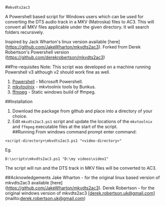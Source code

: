 #`mkvdts2ac3`

A Powershell based script for Windows users which can be used for converting the DTS audio track in a MKV (Matroska) files to AC3. This will convert all MKV files applicable under the given directory. It will search folders recursively.

Inspired by Jack Wharton's linux version available [here] (https://github.com/JakeWharton/mkvdts2ac3).
Forked from Derek Robertson's Powershell version (https://github.com/derekrobertson/mkvdts2ac3)

##Pre-requisites
Note: This script was developed on a machine running Powershell v3 although v2 should work fine as well.

  1. [Powershell](http://download.microsoft.com) - Microsoft Powershell.
  2. [mkvtoolnix](http://www.bunkus.org/videotools/mkvtoolnix/) - mkvtoolnix tools by Bunkus.
  3. [ffmpeg](http://ffmpeg.zeranoe.com/builds/) - Static windows build of ffmpeg.
  
##Installation

  1. Download the package from github and place into a directory of your choice.
  2. Edit `mkvdts2ac3.ps1` script and update the locations of the `mkvtoolnix` and `ffmpeg` executable files at the start of the script.   
##Running
  From windows command prompt enter command:

    <script-directory>\mkvdts2ac3.ps1 "<video-directory>"

  Eg.
  
    D:\scripts\mkvdts2ac3.ps1 "D:\my videos\video1"

  The script will run and the DTS track in MKV files will be converted to AC3.

##Acknowledgements
Jake Wharton - for the original linux based version of mkvdts2ac3 available [here] (https://github.com/JakeWharton/mkvdts2ac3).
Derek Robertson - for the original windows version of mkvdts2ac3 [derek.robertson.uk@gmail.com] (mailto:derek.robertson.uk@gmail.com)
